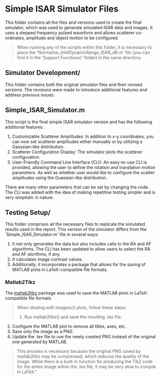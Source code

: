 # Simple ISAR Simulator Files
This folder contains all the files and versions used to create the final simulator, which was used to generate simulated ISAR data and images. It uses a stepped frequency pulsed waveform and allows scatterer co-ordinates, amplitude and object motion to be configured.

> When running any of the scripts within this folder, it is necessary to place the 'Normalise_limitDynamicRange_ISAR_dB.m' file (you can find it in the 'Support Functions/' folder) in the same directory.

## Simulator Development/
This folder contains both the original simulator files and their revised versions. The revisions were made to introduce additional features and address previous issues.

## Simple_ISAR_Simulator.m
This script is the final simple ISAR simulator version and has the following additional features:

1. Customizable Scatterer Amplitudes: In addition to x-y coordinates, you can now set scatterer amplitudes either manually or by utilizing a Gaussian-like distribution.
2. Scatterer Configuration Display: The simulator plots the scatterer configuration.
3. User-Friendly Command Line Interface (CLI): An easy-to-use CLI is provided, allowing the user to define the rotation and translation motion parameters. As well as whether user would like to configure the scatter amplitudes using the Guassian-like distribution.

There are many other parameters that can be set by changing the code. The CLI was added with the idea of making repetitive testing simpler and is very simplistic in nature.

## Testing Setup/
This folder comprises all the necessary files to replicate the simulated results used in the report. This version of the simulator differs from the 'Simple_ISAR_Simulator.m' file in several ways:

1. It not only generates the data but also includes calls to the RA and AF algorithms. The CLI has been updated to allow users to select the RA and AF alorithms, if any.
2. It calculates image contrast values.
3. Additionally, it incorporates a package that allows for the saving of MATLAB plots in LaTeX-compatible file formats.

### Matlab2Tikz
The [matlab2tikz](http://www.mathworks.com/matlabcentral/fileexchange/22022-matlab2tikz-matlab2tikz?download=true) package was used to save the MATLAB plots in LaTeX-compatible file formats
> When dealing with imagesc() plots, follow these steps:
>1. Run matlab2tikz() and save the resulting .tex file.
2. Configure the MATLAB plot to remove all titles, axes, etc.
3. Save only the image as a PNG.
4. Update the .tex file to use the newly created PNG instead of the original one generated by MATLAB.

>This process is necessary because the original PNG saved by matlab2tikz may be compressed, which reduces the quality of the image. While there is a built-in function for producing the TikZ code for the entire image within the .tex file, it may be very slow to compile in LaTeX."

